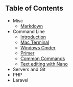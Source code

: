 ## Table of Contents

+ Misc
  + [Markdown](/misc/markdown.md)
+ Command Line
  + [Introduction](/command-line/intro.md)
  + [Mac Terminal](/command-line/mac-terminal.md)
  + [Windows Cmder](/command-line/windows-cmder.md)
  + [Primer](/command-line/primer.md)
  + [Common Commands](/command-line/common-commands.md)
  + [Text editing with Nano](/command-line/nano.md)
+ Servers and Git
+ PHP
+ Laravel
